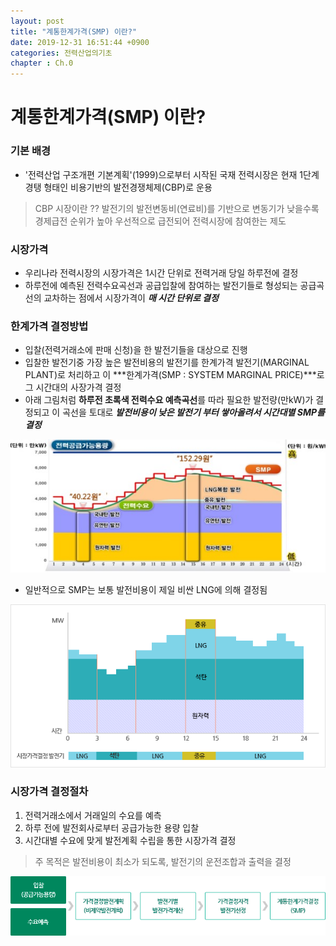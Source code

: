 ```yaml
---
layout: post
title: "계통한계가격(SMP) 이란?"
date: 2019-12-31 16:51:44 +0900
categories: 전력산업의기초
chapter : Ch.0
---
```

# 계통한계가격(SMP) 이란?

### 기본 배경
- '전력산업 구조개편 기본계획'(1999)으로부터 시작된 국재 전력시장은 현재 1단계 경탱 형태인 비용기반의 발전경쟁체제(CBP)로 운용

> CBP 시장이란 ?? 발전기의 발전변동비(연료비)를 기반으로 변동기가 낮을수록 경제급전 순위가 높아 우선적으로 급전되어 전력시장에 참여한는 제도

### 시장가격

- 우리나라 전력시장의 시장가격은 1시간 단위로 전력거래 당일 하루전에 결정
- 하루전에 예측된 전력수요곡선과 공급입찰에 참여하는 발전기들로 형성되는 공급곡선의 교차하는 점에서 시장가격이 ***매 시간 단위로 결정***

### 한계가격 결정방법

- 입찰(전력거래소에 판매 신청)을 한 발전기들을 대상으로 진행
- 입찰한 발전기중 가장 높은 발전비용의 발전기를 한계가격 발전기(MARGINAL PLANT)로 처리하고 이 ***한계가격(SMP : SYSTEM MARGINAL PRICE)***로 그 시간대의 사장가격 결정
- 아래 그림처럼 **하루전 초록색 전력수요 예측곡선**를 따라 필요한 발전량(만kW)가 결정되고 이 곡선을 토대로 ***발전비용이 낮은 발전기 부터 쌓아올려서 시간대별 SMP를 결정***

![SMP/smp_graph.jpg](/img/edited_smp_graph.png)

- 일반적으로 SMP는 보통 발전비용이 제일 비싼 LNG에 의해 결정됨

![SMP/smp_graph2.jpg](/img/smp_graph2.jpg)

### 시장가격 결정절차

1. 전력거래소에서 거래일의 수요를 예측
2. 하루 전에 발전회사로부터 공급가능한 용량 입찰
3. 시간대별 수요에 맞게 발전계획 수립을 통한 시장가격 결정

> 주 목적은 발전비용이 최소가 되도록, 발전기의 운전조합과 출력을 결정

![SMP/deter_smp_flow.gif](/img/edited_deter_smp_flow.png)